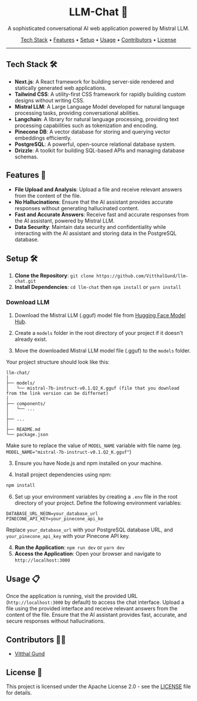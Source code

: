 <h1 align="center">LLM-Chat 🤖</h1>

<p align="center">
  A sophisticated conversational AI web application powered by Mistral LLM.
</p>

<p align="center">
  <a href="#tech-stack">Tech Stack</a> •
  <a href="#features">Features</a> •
  <a href="#setup">Setup</a> •
  <a href="#usage">Usage</a> •
  <a href="#contributors">Contributors</a> •
  <a href="#license">License</a>
</p>

---

## Tech Stack 🛠️

- **Next.js**: A React framework for building server-side rendered and statically generated web applications.
- **Tailwind CSS**: A utility-first CSS framework for rapidly building custom designs without writing CSS.
- **Mistral LLM**: A Large Language Model developed for natural language processing tasks, providing conversational abilities.
- **Langchain**: A library for natural language processing, providing text processing capabilities such as tokenization and encoding.
- **Pinecone DB**: A vector database for storing and querying vector embeddings efficiently.
- **PostgreSQL**: A powerful, open-source relational database system.
- **Drizzle**: A toolkit for building SQL-based APIs and managing database schemas.

## Features 🚀

- **File Upload and Analysis**: Upload a file and receive relevant answers from the content of the file.
- **No Hallucinations**: Ensure that the AI assistant provides accurate responses without generating hallucinated content.
- **Fast and Accurate Answers**: Receive fast and accurate responses from the AI assistant, powered by Mistral LLM.
- **Data Security**: Maintain data security and confidentiality while interacting with the AI assistant and storing data in the PostgreSQL database.

## Setup 🛠️

1. **Clone the Repository**: `git clone https://github.com/VitthalGund/llm-chat.git`
2. **Install Dependencies**: `cd llm-chat` then `npm install` or `yarn install`

### Download LLM

1. Download the Mistral LLM (.gguf) model file from [Hugging Face Model Hub](https://huggingface.co/TheBloke/Mistral-7B-Instruct-v0.1-GGUF/tree/main).
   
2. Create a `models` folder in the root directory of your project if it doesn't already exist.

3. Move the downloaded Mistral LLM model file (.gguf) to the `models` folder.

Your project structure should look like this:

```
llm-chat/
│
├── models/
│   └── mistral-7b-instruct-v0.1.Q2_K.gguf (file that you download from the link version can be differnet)
│
├── components/
│   └── ...
│
├── ...
│
├── README.md
└── package.json
```
Make sure to replace the value of `MODEL_NAME` variable with file name (eg. `MODEL_NAME="mistral-7b-instruct-v0.1.Q2_K.gguf"`)

3. Ensure you have Node.js and npm installed on your machine.

4. Install project dependencies using npm:

```bash
npm install
```

6. Set up your environment variables by creating a `.env` file in the root directory of your project. Define the following environment variables:

```env
DATABASE_URL_NEON=your_database_url
PINECONE_API_KEY=your_pinecone_api_ke
```

Replace `your_database_url` with your PostgreSQL database URL, and `your_pinecone_api_key` with your Pinecone API key.

4. **Run the Application**: `npm run dev` or `yarn dev`
5. **Access the Application**: Open your browser and navigate to `http://localhost:3000`

## Usage 📋

Once the application is running, visit the provided URL (`http://localhost:3000` by default) to access the chat interface. Upload a file using the provided interface and receive relevant answers from the content of the file. Ensure that the AI assistant provides fast, accurate, and secure responses without hallucinations.

## Contributors 👨‍💻

- [Vitthal Gund](https://github.com/VitthalGund)

## License 📝

This project is licensed under the Apache License 2.0 - see the [LICENSE](LICENSE) file for details.
